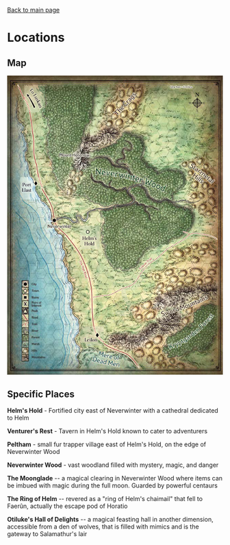[Back to main page](index.md)
# Locations

## Map
![Neverwinter region of the Sword Coast](images/neverwinter-region.jpg)

## Specific Places

**Helm's Hold** - Fortified city east of Neverwinter with a cathedral dedicated to Helm

**Venturer's Rest** - Tavern in Helm's Hold known to cater to adventurers

**Peltham** - small fur trapper village east of Helm's Hold, on the edge of Neverwinter Wood

**Neverwinter Wood** - vast woodland filled with mystery, magic, and danger

**The Moonglade** -- a magical clearing in Neverwinter Wood where items can be imbued with magic during the full moon. Guarded by powerful centaurs

**The Ring of Helm** -- revered as a "ring of Helm's chaimail" that fell to Faerûn, actually the escape pod of Horatio

**Otiluke's Hall of Delights** -- a magical feasting hall in another dimension, accessible from a den of wolves, that is filled with mimics and is the gateway to Salamathur's lair